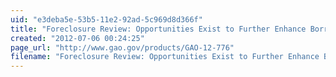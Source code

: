 ```yaml
---
uid: "e3deba5e-53b5-11e2-92ad-5c969d8d366f"
title: "Foreclosure Review: Opportunities Exist to Further Enhance Borrower Outreach Efforts"
created: "2012-07-06 00:24:25"
page_url: "http://www.gao.gov/products/GAO-12-776"
filename: "Foreclosure Review: Opportunities Exist to Further Enhance Borrower Outreach Efforts.html"
---
```

